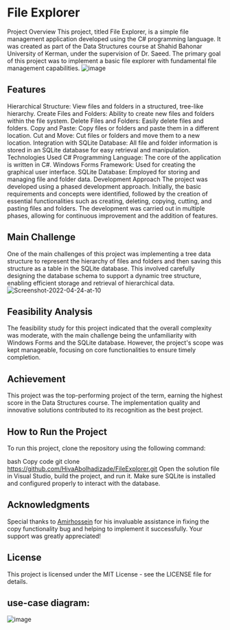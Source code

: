 # File Explorer
Project Overview
This project, titled File Explorer, is a simple file management application developed using the C# programming language. It was created as part of the Data Structures course at Shahid Bahonar University of Kerman, under the supervision of Dr. Saeed. The primary goal of this project was to implement a basic file explorer with fundamental file management capabilities.
![image](https://github.com/user-attachments/assets/c3444cc4-67bb-4c95-a8b1-1fe20a3056a4)

## Features
Hierarchical Structure: View files and folders in a structured, tree-like hierarchy.
Create Files and Folders: Ability to create new files and folders within the file system.
Delete Files and Folders: Easily delete files and folders.
Copy and Paste: Copy files or folders and paste them in a different location.
Cut and Move: Cut files or folders and move them to a new location.
Integration with SQLite Database: All file and folder information is stored in an SQLite database for easy retrieval and manipulation.
Technologies Used
C# Programming Language: The core of the application is written in C#.
Windows Forms Framework: Used for creating the graphical user interface.
SQLite Database: Employed for storing and managing file and folder data.
Development Approach
The project was developed using a phased development approach. Initially, the basic requirements and concepts were identified, followed by the creation of essential functionalities such as creating, deleting, copying, cutting, and pasting files and folders. The development was carried out in multiple phases, allowing for continuous improvement and the addition of features.

## Main Challenge
One of the main challenges of this project was implementing a tree data structure to represent the hierarchy of files and folders and then saving this structure as a table in the SQLite database. This involved carefully designing the database schema to support a dynamic tree structure, enabling efficient storage and retrieval of hierarchical data.
![Screenshot-2022-04-24-at-10](https://github.com/user-attachments/assets/6cbbb262-7376-430b-aa62-2fde84121aaf)

## Feasibility Analysis
The feasibility study for this project indicated that the overall complexity was moderate, with the main challenge being the unfamiliarity with Windows Forms and the SQLite database. However, the project's scope was kept manageable, focusing on core functionalities to ensure timely completion.

## Achievement
This project was the top-performing project of the term, earning the highest score in the Data Structures course. The implementation quality and innovative solutions contributed to its recognition as the best project.

## How to Run the Project
To run this project, clone the repository using the following command:

bash
Copy code
git clone https://github.com/HivaAbolhadizade/FileExplorer.git
Open the solution file in Visual Studio, build the project, and run it. Make sure SQLite is installed and configured properly to interact with the database.

## Acknowledgments
Special thanks to [Amirhossein](https://github.com/AmirAAZ818) for his invaluable assistance in fixing the copy functionality bug and helping to implement it successfully. Your support was greatly appreciated!

## License
This project is licensed under the MIT License - see the LICENSE file for details.

## use-case diagram:
![image](https://github.com/user-attachments/assets/ee180115-f0cc-46b0-984d-b301612ead02)



